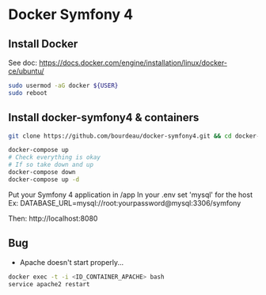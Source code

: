 Docker Symfony 4
==================

## Install Docker

See doc: https://docs.docker.com/engine/installation/linux/docker-ce/ubuntu/

```bash
sudo usermod -aG docker ${USER}
sudo reboot
```

## Install docker-symfony4 & containers

```bash
git clone https://github.com/bourdeau/docker-symfony4.git && cd docker-symfony4

docker-compose up
# Check everything is okay
# If so take down and up
docker-compose down
docker-compose up -d
```

Put your Symfony 4 application in /app
In your .env set 'mysql' for the host
Ex: DATABASE_URL=mysql://root:yourpassword@mysql:3306/symfony

Then: http://localhost:8080

## Bug
- Apache doesn't start properly...

```bash
docker exec -t -i <ID_CONTAINER_APACHE> bash
service apache2 restart
```
